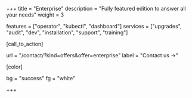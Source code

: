 +++
title = "Enterprise"
description = "Fully featured edition to answer all your needs"
weight = 3

features = ["operator", "kubectl", "dashboard"]
services = ["upgrades", "audit", "dev", "installation", "support", "training"]

[call_to_action]

url = "/contact/?kind=offers&offer=enterprise"
label = "Contact us &rarr;"

[color]

bg = "success"
fg = "white"

+++
